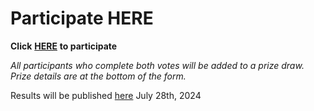 # Participate HERE

**Click** [**HERE**](https://forms.gle/joYmn3xNE1RuHBTj8) **to participate**&#x20;

_All participants who complete both votes will be added to a prize draw. Prize details are at the bottom of the form._

Results will be published [here](results.md) July 28th, 2024
